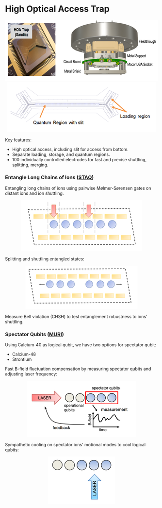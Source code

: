<div id="mainText">
<h1>High Optical Access Trap</h1>

<p align="center">
	<img src="research/staq/SETUP1.png" alt="Setup" width="676.5" height=" 201">
	<br>
	<img src="research/staq/SETUP2.png" alt="Setup" width="490.5" height="166.5">
</p>

<p>
	Key features:
	<ul>
		<li>High optical access, including slit for access from bottom.</li>
		<li>Separate loading, storage, and quantum regions.</li>
		<li>100 individually controlled electrodes for fast and precise shuttling, splitting, merging.</li>
	</ul>
</p>

<h3>Entangle Long Chains of Ions (<a href="https://staq.pratt.duke.edu/" target="_blank">STAQ</a>)</h3>
<p>
Entangling long chains of ions using pairwise M&oslash;lmer-S&oslash;rensen gates on distant ions and ion shuttling.
</p>
<p align="center">
	<img src="research/staq/STAQ1.png" alt="Staq1" width="398.3" height="168.3">
</p>

<p>
	Splitting and shuttling entangled states:
</p>
<p align="center">
	<img src="research/staq/STAQ2.png" alt="Setup" width="370.8" height="141.7">
</p>

<p>
	Measure Bell violation (CHSH) to test entanglement robustness to ions' shuttling.
</p>

<h3>Spectator Qubits (<a href="https://www.onr.navy.mil/en/Education-Outreach/Sponsored-Research/University-Research-Initiatives/MURI" target="_blank">MURI</a>)</h3>
<p>
	Using Calcium-40 as logical qubit, we have two options for spectator qubit:
	<ul>
		<li>Calcium-48</li>
		<li>Strontium</li>
	</ul>
</p>
<p>
	Fast B-field fluctuation compensation by measuring spectator qubits and adjusting laser frequency:
</p>
<p align="center">
	<img src="research/staq/MURI1.png" alt="Setup" width="360.75" height="185.25">
</p>

<p>
	Sympathetic cooling on spectator ions' motional modes to cool logical qubits:
</p>
<p align="center">
	<img src="research/staq/MURI2.png" alt="Setup" width="220.7" height="155.3">
</p>
</div>
